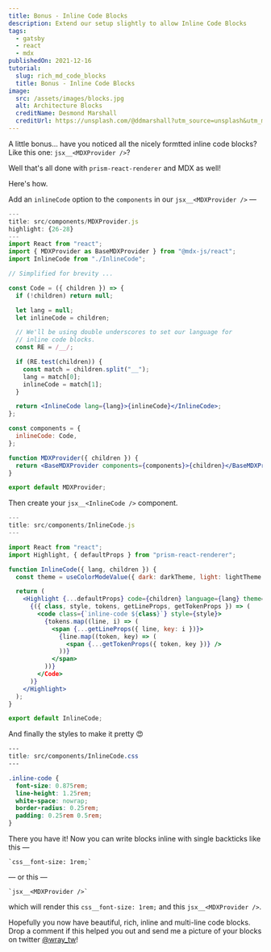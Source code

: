 ```yaml
---
title: Bonus - Inline Code Blocks
description: Extend our setup slightly to allow Inline Code Blocks
tags:
  - gatsby
  - react
  - mdx
publishedOn: 2021-12-16
tutorial:
  slug: rich_md_code_blocks
  title: Bonus - Inline Code Blocks
image:
  src: /assets/images/blocks.jpg
  alt: Architecture Blocks
  creditName: Desmond Marshall
  creditUrl: https://unsplash.com/@ddmarshall?utm_source=unsplash&utm_medium=referral&utm_content=creditCopyText
---
```


A little bonus... have you noticed all the nicely formtted inline code blocks? Like this one: `jsx__<MDXProvider />`?

Well that's all done with `prism-react-renderer` and MDX as well!

Here's how.

Add an `inlineCode` option to the `components` in our `jsx__<MDXProvider />` —

```jsx
---
title: src/components/MDXProvider.js
highlight: {26-28}
---
import React from "react";
import { MDXProvider as BaseMDXProvider } from "@mdx-js/react";
import InlineCode from "./InlineCode";

// Simplified for brevity ...

const Code = ({ children }) => {
  if (!children) return null;

  let lang = null;
  let inlineCode = children;

  // We'll be using double underscores to set our language for
  // inline code blocks.
  const RE = /__/;

  if (RE.test(children)) {
    const match = children.split("__");
    lang = match[0];
    inlineCode = match[1];
  }

  return <InlineCode lang={lang}>{inlineCode}</InlineCode>;
};

const components = {
  inlineCode: Code,
};

function MDXProvider({ children }) {
  return <BaseMDXProvider components={components}>{children}</BaseMDXProvider>;
}

export default MDXProvider;
```

Then create your `jsx__<InlineCode />` component.

```jsx
---
title: src/components/InlineCode.js
---

import React from "react";
import Highlight, { defaultProps } from "prism-react-renderer";

function InlineCode({ lang, children }) {
  const theme = useColorModeValue({ dark: darkTheme, light: lightTheme });

  return (
    <Highlight {...defaultProps} code={children} language={lang} theme={theme}>
      {({ class, style, tokens, getLineProps, getTokenProps }) => (
        <code class={`inline-code ${class}`} style={style}>
          {tokens.map((line, i) => (
            <span {...getLineProps({ line, key: i })}>
              {line.map((token, key) => (
                <span {...getTokenProps({ token, key })} />
              ))}
            </span>
          ))}
        </Code>
      )}
    </Highlight>
  );
}

export default InlineCode;
```

And finally the styles to make it pretty 😍

```css
---
title: src/components/InlineCode.css
---

.inline-code {
  font-size: 0.875rem;
  line-height: 1.25rem;
  white-space: nowrap;
  border-radius: 0.25rem;
  padding: 0.25rem 0.5rem;
}
```

There you have it! Now you can write blocks inline with single backticks like this —

```
`css__font-size: 1rem;`
```

— or this —

```
`jsx__<MDXProvider />`
```

which will render this `css__font-size: 1rem;` and this `jsx__<MDXProvider />`.

Hopefully you now have beautiful, rich, inline and multi-line code blocks. Drop a comment if this helped you out and send me a picture of your blocks on twitter [@wray_tw](https://twitter.com/wray_tw)!